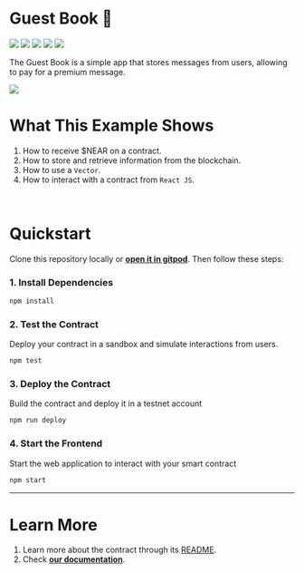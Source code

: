 # Guest Book 📖 
[![](https://img.shields.io/badge/⋈%20Examples-Basics-green)](https://docs.near.org/tutorials/welcome)
[![](https://img.shields.io/badge/Gitpod-Ready-orange)](https://gitpod.io/#https://github.com/near-examples/guest-book-js})
[![](https://img.shields.io/badge/Contract-js-yellow)](https://docs.near.org/develop/contracts/anatomy)
[![](https://img.shields.io/badge/Frontend-React-blue)](https://docs.near.org/develop/integrate/frontend)
[![](https://img.shields.io/badge/Testing-passing-green)](https://docs.near.org/develop/integrate/frontend)


The Guest Book is a simple app that stores messages from users, allowing to pay for a premium message.

![](https://docs.near.org/assets/images/guest-book-b305a87a35cbef2b632ebe289d44f7b2.png)


# What This Example Shows

1. How to receive $NEAR on a contract.
2. How to store and retrieve information from the blockchain.
3. How to use a `Vector`.
4. How to interact with a contract from `React JS`.

<br />

# Quickstart

Clone this repository locally or [**open it in gitpod**](https://gitpod.io/#/github.com/near-examples/guest_book-js). Then follow these steps:

### 1. Install Dependencies
```bash
npm install
```

### 2. Test the Contract
Deploy your contract in a sandbox and simulate interactions from users.

```bash
npm test
```

### 3. Deploy the Contract
Build the contract and deploy it in a testnet account
```bash
npm run deploy
```

### 4. Start the Frontend
Start the web application to interact with your smart contract 
```bash
npm start
```

---

# Learn More
1. Learn more about the contract through its [README](./contract/README.md).
2. Check [**our documentation**](https://docs.near.org/develop/welcome).